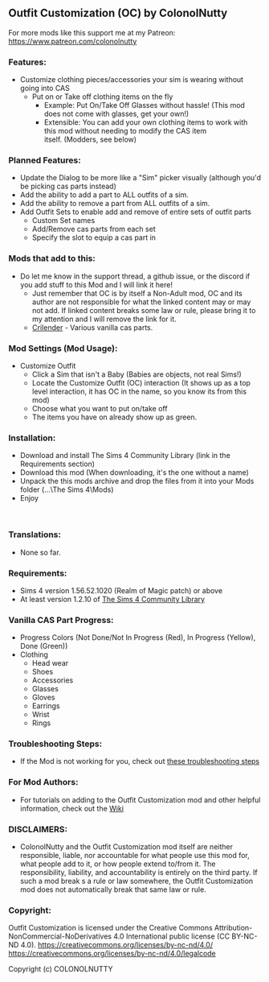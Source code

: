 ## Outfit Customization (OC) by ColonolNutty

For more mods like this support me at my Patreon: https://www.patreon.com/colonolnutty

### Features:

- Customize clothing pieces/accessories your sim is wearing without going into CAS
  - Put on or Take off clothing items on the fly
    - Example: Put On/Take Off Glasses without hassle! (This mod does not come with glasses, get your own!)
    - Extensible: You can add your own clothing items to work with this mod without needing to modify the CAS item itself. (Modders, see below)
 

### Planned Features:

- Update the Dialog to be more like a "Sim" picker visually (although you'd be picking cas parts instead)
- Add the ability to add a part to ALL outfits of a sim.
- Add the ability to remove a part from ALL outfits of a sim.
- Add Outfit Sets to enable add and remove of entire sets of outfit parts
  - Custom Set names
  - Add/Remove cas parts from each set
  - Specify the slot to equip a cas part in
 

### Mods that add to this:

- Do let me know in the support thread, a github issue, or the discord if you add stuff to this Mod and I will link it here!
  - Just remember that OC is by itself a Non-Adult mod, OC and its author are not responsible for what the linked content may or may not add. If linked content breaks some law or rule, please bring it to my attention and I will remove the link for it.
  - [Crilender](https://crilender.tumblr.com/outfitcustomizationmod) - Various vanilla cas parts.

### Mod Settings (Mod Usage):

- Customize Outfit
  - Click a Sim that isn't a Baby (Babies are objects, not real Sims!)
  - Locate the Customize Outfit (OC) interaction (It shows up as a top level interaction, it has OC in the name, so you know its from this mod)
  - Choose what you want to put on/take off
  - The items you have on already show up as green.
 

### Installation:

- Download and install The Sims 4 Community Library (link in the Requirements section)
- Download this mod (When downloading, it's the one without a name)
- Unpack the this mods archive and drop the files from it into your Mods folder (...\The Sims 4\Mods\)
- Enjoy

 

### Translations:

- None so far.
 

### Requirements:

- Sims 4 version 1.56.52.1020 (Realm of Magic patch) or above
- At least version 1.2.10 of [The Sims 4 Community Library](https://github.com/ColonolNutty/Sims4CommunityLibrary/releases/download/v1.2.10/sims4communitylib.v1.2.10.zip)
 

### Vanilla CAS Part Progress:

- Progress Colors (Not Done/Not In Progress (Red), In Progress (Yellow), Done (Green))
- Clothing
  - Head wear
  - Shoes
  - Accessories
  - Glasses
  - Gloves
  - Earrings
  - Wrist
  - Rings


### Troubleshooting Steps:

- If the Mod is not working for you, check out [these troubleshooting steps](https://github.com/ColonolNutty/Sims4CommunityLibrary/wiki/Troubleshooting-Mods-That-Use-S4CL)

### For Mod Authors:

- For tutorials on adding to the Outfit Customization mod and other helpful information, check out the [Wiki](https://github.com/ColonolNutty/OutfitCustomization/wiki)

### DISCLAIMERS:

- ColonolNutty and the Outfit Customization mod itself are neither responsible, liable, nor accountable for what people use this mod for, what people add to it, or how people extend to/from it. The responsibility, liability, and accountability is entirely on the third party. If such a mod break s a rule or law somewhere, the Outfit Customization mod does not automatically break that same law or rule.
​
### Copyright:

Outfit Customization is licensed under the Creative Commons Attribution-NonCommercial-NoDerivatives 4.0 International public license (CC BY-NC-ND 4.0).
https://creativecommons.org/licenses/by-nc-nd/4.0/
https://creativecommons.org/licenses/by-nc-nd/4.0/legalcode

Copyright (c) COLONOLNUTTY